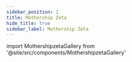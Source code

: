 ```yaml
---
sidebar_position: 1
title: Mothership Zeta
hide_title: true
sidebar_label: Mothership Zeta
---
```


import MothershipzetaGallery from '@site/src/components/MothershipzetaGallery'

<MothershipzetaGallery />

